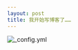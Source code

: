 ```yaml
---
layout: post
title: 我开始写博客了……
---
```



![_config.yml](https://github.com/Xuzhengfu/xuzhengfu.github.io/tree/master/images/config.png)
